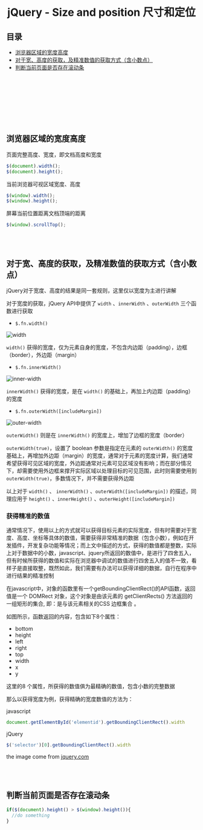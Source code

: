 # <div align="center">jQuery - Size and position 尺寸和定位</div>

## 目录

- [浏览器区域的宽度高度](#浏览器区域的宽度高度)
- [对于宽、高度的获取，及精准数值的获取方式（含小数点）](#user-content-对于宽高度的获取及精准数值的获取方式含小数点)
- [判断当前页面是否存在滚动条](#判断当前页面是否存在滚动条)




<br><br><br><br><br><br><br>


## 浏览器区域的宽度高度

页面完整高度、宽度，即文档高度和宽度
```js
$(document).width();
$(document).height();
```

当前浏览器可视区域宽度、高度
```js
$(window).width();
$(window).height();
```

屏幕当前位置距离文档顶端的距离
```js
$(window).scrollTop();
```

<br><br>

## 对于宽、高度的获取，及精准数值的获取方式（含小数点）

jQuery对于宽度、高度的结果是同一套规则，这里仅以宽度为主进行讲解 

对于宽度的获取，jQuery API中提供了 `width` 、`innerWidth` 、`outerWidth` 三个函数进行获取
 

- `$.fn.width()`

![width](https://terryz.github.io/image/document/width.png)


`width()` 获得的宽度，仅为元素自身的宽度，不包含内边距（padding），边框（border），外边距（margin）

 

- `$.fn.innerWidth()`

![inner-width](https://terryz.github.io/image/document/inner-width.png)


`innerWidth()` 获得的宽度，是在 `width()` 的基础上，再加上内边距（padding）的宽度


- `$.fn.outerWidth([includeMargin])`

![outer-width](https://terryz.github.io/image/document/outer-width.png)

`outerWidth()` 则是在 `innerWidth()` 的宽度上，增加了边框的宽度（border）

`outerWidth(true)`，设置了 boolean 参数是指定在元素的 `outerWidth()` 的宽度基础上，再增加外边距（margin）的宽度，通常对于元素的宽度计算，我们通常希望获得可见区域的宽度，外边距通常对元素可见区域没有影响；而在部分情况下，却需要使用外边框来撑开实际区域以处理目标的可见范围，此时则需要使用到 `outerWidth(true)`，多数情况下，并不需要获得外边距

以上对于 `width()` 、 `innerWidth()` 、`outerWidth([includeMargin])` 的描述，同理应用于 `height()` 、`innerHeight()` 、`outerHeight([includeMargin])`

### 获得精准的数值

通常情况下，使用以上的方式就可以获得目标元素的实际宽度，但有时需要对于宽度、高度、坐标等具体的数值，需要获得非常精准的数据（包含小数），例如在开发插件，开发复杂功能等情况；而上文中描述的方式，获得的数值都是整数，实际上对于数据中的小数，javascript、jquery所返回的数值中，是进行了四舍五入，但有时候所获得的数值和实际在浏览器中调试的数值进行四舍五入的值不一致，看样子是直接取整，既然如此，我们需要有办法可以获得详细的数据，自行在程序中进行结果的精准控制

在javascript中，对象的函数里有一个getBoundingClientRect()的API函数，返回值是一个 DOMRect 对象，这个对象是由该元素的 getClientRects() 方法返回的一组矩形的集合, 即：是与该元素相关的CSS 边框集合 。


如图所示，函数返回的内容，包含如下8个属性：

- bottom
- height
- left
- right
- top
- width
- x
- y

这里的8 个属性，所获得的数值俱为最精确的数值，包含小数的完整数据

那么以获得宽度为例，获得精确的宽度数值的方法为：

javascript
```js
document.getElementById('elementid').getBoundingClientRect().width
```

jQuery
```js
$('selector')[0].getBoundingClientRect().width
```
the image come from [jquery.com](jquery.com)

<br><br>

## 判断当前页面是否存在滚动条
```js
if($(document).height() > $(window).height()){
  //do something
}
```
<br><br>
